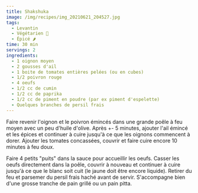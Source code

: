 ```yaml
---
title: Shakshuka
image: /img/recipes/img_20210621_204527.jpg
tags:
  - Levantin
  - Végétarien 🌿
  - Épicé 🌶
time: 30 min
servings: 2
ingredients:
  - 1 oignon moyen
  - 2 gousses d'ail
  - 1 boite de tomates entières pelées (ou en cubes)
  - 1/2 poivron rouge
  - 4 oeufs
  - 1/2 cc de cumin
  - 1/2 cc de paprika
  - 1/2 cc de piment en poudre (par ex piment d'espelette)
  - Quelques branches de persil frais
---
```

Faire revenir l'oignon et le poivron émincés dans une grande poêle à feu moyen avec un peu d'huile d'olive. Après +- 5 minutes, ajouter l'ail émincé et les épices et continuer à cuire jusqu'à ce que les oignons commencent à dorer. Ajouter les tomates concassées, couvrir et faire cuire encore 10 minutes à feu doux.

Faire 4 petits "puits" dans la sauce pour accueillir les oeufs. Casser les oeufs directement dans la poêle, couvrir à nouveau et continuer à cuire jusqu'à ce que le blanc soit cuit (le jaune doit être encore liquide). Retirer du feu et parsemer du persil frais haché avant de servir. S'accompagne bien d'une grosse tranche de pain grillé ou un pain pitta.